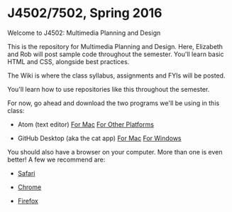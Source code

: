 # J4502/7502, Spring 2016
Welcome to J4502: Multimedia Planning and Design

This is the repository for Multimedia Planning and Design. Here, Elizabeth and Rob will post sample code throughout the semester. You'll learn basic HTML and CSS, alongside best practices.

The Wiki is where the class syllabus, assignments and FYIs will be posted.

You'll learn how to use repositories like this throughout the semester.

For now, go ahead and download the two programs we'll be using in this class:

* Atom (text editor) [For Mac](https://atom.io) [For Other Platforms](https://github.com/atom/atom/releases/tag/v1.2.4)

* GitHub Desktop (aka the cat app) [For Mac](https://desktop.github.com) [For Windows](https://desktop.github.com)

You should also have a browser on your computer. More than one is even better! A few we recommend are:

* [Safari](https://support.apple.com/en-us/HT204416)

* [Chrome](https://www.google.com/chrome/browser/desktop/)

* [Firefox](https://www.mozilla.org/en-US/firefox/new/?product=firefox-3.6.8&os=osx%E3%80%88=en-US)
